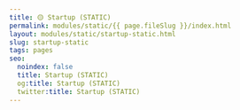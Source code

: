 ```yaml
---
title: 🟡 Startup (STATIC)
permalink: modules/static/{{ page.fileSlug }}/index.html
layout: modules/static/startup-static.html
slug: startup-static
tags: pages
seo:
  noindex: false
  title: Startup (STATIC)
  og:title: Startup (STATIC)
  twitter:title: Startup (STATIC)
---
```



